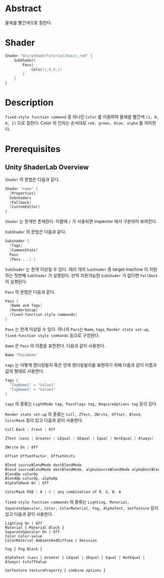 # Abstract

물체를 빨간색으로 칠한다.

# Shader

```c
Shader "UnityShaderTutorial/basic_red" {
	SubShader{
		Pass{
			Color(1,0,0,1)
		}
	}
}
```

# Description

`fixed-style function command` 중 하나인 `Color`  를 이용하여 물체를 빨간색 `(1, 0, 0, 1)` 으로 칠한다. Color 의 인자는 순서대로 `red, green, blue, alpha` 를 의미한다.

# Prerequisites

## Unity ShaderLab Overview

`Shader` 의 문법은 다음과 같다.

```c
Shader "name" { 
  [Properties] 
  Subshaders 
  [Fallback] 
  [CustomEditor] 
}
```

`Shader` 는 한개만 존재한다. 이름에 `/` 가 사용되면 inspector 에서 구분되어 보여진다.

`SubShader` 의 문법은 다음과 같다.

```c
Subshader { 
  [Tags] 
  [CommonState] 
  Pass 
  [Pass ...] }
```

`SubShader` 는 한개 이상일 수 있다. 여러 개의 `SubShader` 중 target machine 이 지원하는 첫번째 `SubShader` 가 실행된다. 만약 지원가능한 `SubShader` 가 없다면 `FallBack` 이 실행된다.

`Pass` 의 문법은 다음과 같다.

```c
Pass { 
  [Name and Tags] 
  [RenderSetup] 
  [fixed-function style commands] 
}
```

`Pass` 는 한개 이상일 수 있다. 하나의 `Pass`는 `Name`, `tags`, `Render state set-up`, `fixed-function style commands` 등으로 구성된다. 

`Name` 은 `Pass` 의 이름을 표현한다. 다음과 같이 사용한다.

```c
Name "PassName"
```

`tags` 는 어떻게 렌더링될지 혹은 언제 렌더링될지를 표현하기 위해 다음과 같이 이름과 값의 형태로 사용한다. 

```c
Tags { 
  "TagName1" = "Value1" 
  "TagName2" = "Value2" 
}
```

`tags` 의 종류는 `LightMode tag, PassFlags tag, RequireOptions tag` 등이 있다.

`Render state set-up` 의 종류는 `Cull, ZTest, ZWrite, Offset, Blend, ColorMask` 등이 있고 다음과 같이 사용한다.

```c
Cull Back | Front | Off

ZTest (Less | Greater | LEqual | GEqual | Equal | NotEqual | Always)

ZWrite On | Off

Offset OffsetFactor, OffsetUnits

Blend sourceBlendMode destBlendMode
Blend sourceBlendMode destBlendMode, alphaSourceBlendMode alphaDestBlendMode
BlendOp colorOp
BlendOp colorOp, alphaOp
AlphaToMask On | Off

ColorMask RGB | A | 0 | any combination of R, G, B, A
```

`fixed-style function commands` 의 종류는 `Lighting, Material, SeparateSpecular, Color, ColorMaterial, Fog, AlphaTest, SetTexture` 등이 있고 다음과 같이 사용한다.

```
Lighting On | Off
Material { Material Block }
SeparateSpecular On | Off
Color Color-value
ColorMaterial AmbientAndDiffuse | Emission

Fog { Fog Block }

AlphaTest (Less | Greater | LEqual | GEqual | Equal | NotEqual | Always) CutoffValue

SetTexture textureProperty { combine options }
```
